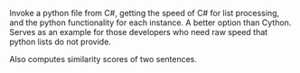 Invoke a python file from C#, getting the speed of C# for list processing, and the python functionality for each instance.
A better option than Cython.
Serves as an example for those developers who need raw speed that python lists do not provide.

Also computes similarity scores of two sentences.
